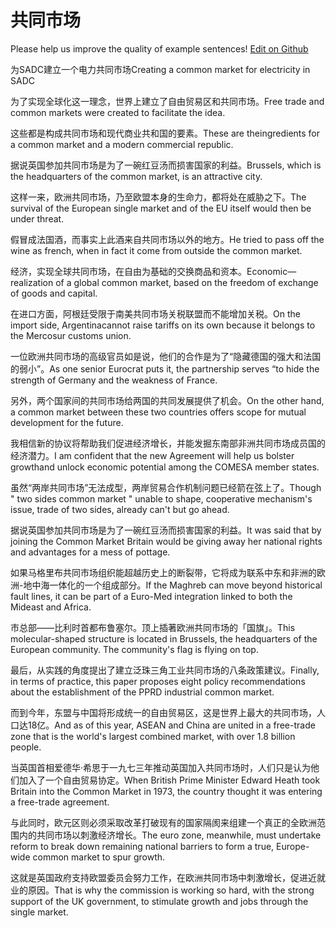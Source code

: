 # 共同市场

Please help us improve the quality of example sentences! [Edit on Github](https://github.com/jiyushe/jiyu-example-sentence-source/blob/main/chinese/gongtongshichang.md)

<p><span class="chinese">为SADC建立一个电力共同市场</span><span class="english">Creating a common market for electricity in SADC</span></p>

<p><span class="chinese">为了实现全球化这一理念，世界上建立了自由贸易区和共同市场。</span><span class="english">Free trade and common markets were created to facilitate the idea.</span></p>

<p><span class="chinese">这些都是构成共同市场和现代商业共和国的要素。</span><span class="english">These are theingredients for a common market and a modern commercial republic.</span></p>

<p><span class="chinese">据说英国参加共同市场是为了一碗红豆汤而损害国家的利益。</span><span class="english">Brussels, which is the headquarters of the common market, is an attractive city.</span></p>

<p><span class="chinese">这样一来，欧洲共同市场，乃至欧盟本身的生命力，都将处在威胁之下。</span><span class="english">The survival of the European single market and of the EU itself would then be under threat.</span></p>

<p><span class="chinese">假冒成法国酒，而事实上此酒来自共同市场以外的地方。</span><span class="english">He tried to pass off the wine as french, when in fact it come from outside the common market.</span></p>

<p><span class="chinese">经济，实现全球共同市场，在自由为基础的交换商品和资本。</span><span class="english">Economic—realization of a global common market, based on the freedom of exchange of goods and capital.</span></p>

<p><span class="chinese">在进口方面，阿根廷受限于南美共同市场关税联盟而不能增加关税。</span><span class="english">On the import side, Argentinacannot raise tariffs on its own because it belongs to the Mercosur customs union.</span></p>

<p><span class="chinese">一位欧洲共同市场的高级官员如是说，他们的合作是为了“隐藏德国的强大和法国的弱小”。</span><span class="english">As one senior Eurocrat puts it, the partnership serves “to hide the strength of Germany and the weakness of France.</span></p>

<p><span class="chinese">另外，两个国家间的共同市场给两国的共同发展提供了机会。</span><span class="english">On the other hand, a common market between these two countries offers scope for mutual developmen­t for the future.</span></p>

<p><span class="chinese">我相信新的协议将帮助我们促进经济增长，并能发掘东南部非洲共同市场成员国的经济潜力。</span><span class="english">I am confident that the new Agreement will help us bolster growthand unlock economic potential among the COMESA member states.</span></p>

<p><span class="chinese">虽然“两岸共同市场”无法成型，两岸贸易合作机制问题已经箭在弦上了。</span><span class="english">Though " two sides common market " unable to shape, cooperative mechanism's issue, trade of two sides, already can't but go ahead.</span></p>

<p><span class="chinese">据说英国参加共同市场是为了一碗红豆汤而损害国家的利益。</span><span class="english">It was said that by joining the Common Market Britain would be giving away her national rights and advantages for a mess of pottage.</span></p>

<p><span class="chinese">如果马格里布共同市场组织能超越历史上的断裂带，它将成为联系中东和非洲的欧洲-地中海一体化的一个组成部分。</span><span class="english">If the Maghreb can move beyond historical fault lines, it can be part of a Euro-Med integration linked to both the Mideast and Africa.</span></p>

<p><span class="chinese">市总部——比利时首都布鲁塞尔。顶上插著欧洲共同市场的「国旗」。</span><span class="english">This molecular-shaped structure is located in Brussels, the headquarters of the European community. The community's flag is flying on top.</span></p>

<p><span class="chinese">最后，从实践的角度提出了建立泛珠三角工业共同市场的八条政策建议。</span><span class="english">Finally, in terms of practice, this paper proposes eight policy recommendations about the establishment of the PPRD industrial common market.</span></p>

<p><span class="chinese">而到今年，东盟与中国将形成统一的自由贸易区，这是世界上最大的共同市场，人口达18亿。</span><span class="english">And as of this year, ASEAN and China are united in a free-trade zone that is the world's largest combined market, with over 1.8 billion people.</span></p>

<p><span class="chinese">当英国首相爱德华·希思于一九七三年推动英国加入共同市场时，人们只是认为他们加入了一个自由贸易协定。</span><span class="english">When British Prime Minister Edward Heath took Britain into the Common Market in 1973, the country thought it was entering a free-trade agreement.</span></p>

<p><span class="chinese">与此同时，欧元区则必须采取改革打破现有的国家隔阂来组建一个真正的全欧洲范围内的共同市场以刺激经济增长。</span><span class="english">The euro zone, meanwhile, must undertake reform to break down remaining national barriers to form a true, Europe-wide common market to spur growth.</span></p>

<p><span class="chinese">这就是英国政府支持欧盟委员会努力工作，在欧洲共同市场中刺激增长，促进近就业的原因。</span><span class="english">That is why the commission is working so hard, with the strong support of the UK government, to stimulate growth and jobs through the single market.</span></p>

